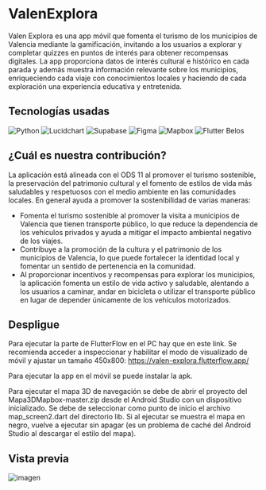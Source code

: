 # ValenExplora
Valen Explora es una app móvil que fomenta el turismo de los municipios de Valencia mediante la gamificación, invitando a los usuarios a explorar 
y completar quizzes en puntos de interés para obtener recompensas digitales. La app proporciona datos de interés cultural e histórico en cada parada 
y además muestra información relevante sobre los municipios, enriqueciendo cada viaje con conocimientos locales y haciendo de cada exploración 
una experiencia educativa y entretenida.

## Tecnologías usadas
![Python](https://img.shields.io/badge/python-%2314354C.svg?style=plastic&logo=python&logoColor=white)
![Lucidchart](https://img.shields.io/badge/Lucidchart-%23F06100.svg?style=plastic&logo=Lucidchart&logoColor=white)
![Supabase](https://img.shields.io/badge/Supabase-%2337C7C7.svg?style=plastic&logo=Supabase&logoColor=white)
![Figma](https://img.shields.io/badge/Figma-%23F24E1E.svg?style=plastic&logo=Figma&logoColor=white)
![Mapbox](https://img.shields.io/badge/Mapbox-%233A89CC.svg?style=plastic&logo=Mapbox&logoColor=white)
![Flutter](https://img.shields.io/badge/Flutter-%2302569B.svg?style=plastic&logo=Flutter&logoColor=white)
Belos

## ¿Cuál es nuestra contribución?
La aplicación está alineada con el ODS 11 al promover el turismo sostenible, la preservación del patrimonio cultural y el fomento de estilos de vida más saludables y respetuosos con el medio ambiente en las comunidades locales. En general ayuda a promover la sostenibilidad de varias maneras:
* Fomenta el turismo sostenible al promover la visita a municipios de Valencia que tienen transporte público, lo que reduce la dependencia de los vehículos privados y ayuda a mitigar el impacto ambiental negativo de los viajes.
* Contribuye a la promoción de la cultura y el patrimonio de los municipios de Valencia, lo que puede fortalecer la identidad local y fomentar un sentido de pertenencia en la comunidad.
* Al proporcionar incentivos y recompensas para explorar los municipios, la aplicación fomenta un estilo de vida activo y saludable, alentando a los usuarios a caminar, andar en bicicleta o utilizar el transporte público en lugar de depender únicamente de los vehículos motorizados.

## Despligue
Para ejecutar la parte de FlutterFlow en el PC hay que en este link. Se recomienda acceder a inspeccionar y habilitar el modo de visualizado de móvil y ajustar un tamaño 450x800: https://valen-explora.flutterflow.app/

Para ejecutar la app en el móvil se puede instalar la apk.

Para ejecutar el mapa 3D de navegación se debe de abrir el proyecto del Mapa3DMapbox-master.zip desde el Android Studio con un dispositivo inicializado. Se debe de seleccionar como punto de inicio el archivo map_screen2.dart del directorio lib. Si al ejecutar se muestra el mapa en negro, vuelve a ejecutar sin apagar (es un problema de caché del Android Studio al descargar el estilo del mapa).

## Vista previa
![imagen](https://github.com/aitanarules/codeday/assets/121254480/658d0357-f10b-406c-be74-ceb2d7f92fa9)



